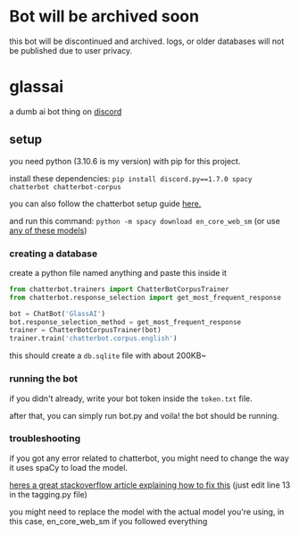 # Bot will be archived soon
this bot will be discontinued and archived. logs, or older databases will not be published due to user privacy.


# glassai
a dumb ai bot thing on [discord](https://discord.com/users/1081912681998581830)

## setup
you need python (3.10.6 is my version) with pip for this project.

install these dependencies: `pip install discord.py==1.7.0 spacy chatterbot chatterbot-corpus`

you can also follow the chatterbot setup guide [here.](https://chatterbot.readthedocs.io/en/stable/setup.html)

and run this command: `python -m spacy download en_core_web_sm` (or use [any of these models](https://spacy.io/models/en))

### creating a database
create a python file named anything and paste this inside it
```py
from chatterbot.trainers import ChatterBotCorpusTrainer
from chatterbot.response_selection import get_most_frequent_response

bot = ChatBot('GlassAI')
bot.response_selection_method = get_most_frequent_response
trainer = ChatterBotCorpusTrainer(bot)
trainer.train('chatterbot.corpus.english')
```
this should create a `db.sqlite` file with about 200KB~

### running the bot
if you didn't already, write your bot token inside the `token.txt` file.

after that, you can simply run bot.py and voila! the bot should be running.

### troubleshooting
if you got any error related to chatterbot, you might need to change the way it uses spaCy to load the model.

[heres a great stackoverflow article explaining how to fix this](https://stackoverflow.com/questions/66087475/chatterbot-error-oserror-e941-cant-find-model-en) (just edit line 13 in the tagging.py file)

you might need to replace the model with the actual model you're using, in this case, en_core_web_sm if you followed everything
